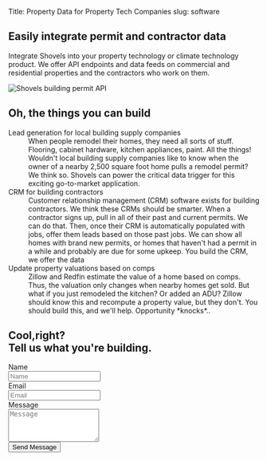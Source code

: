 Title: Property Data for Property Tech Companies
slug: software

<!-- hero -->
<section class="hero_container">
  <div class="hero_text-container">
    <h1 class="hero_title">Easily integrate permit and contractor data
    </h1>
    <p class="hero_description">Integrate Shovels into your property technology or climate technology product. We offer
      API endpoints and data feeds on commercial and residential properties and the contractors who work on them.
    </p>
  </div>
  <div class="hero_image-container">
    <img class="max-h-[400px]" src="theme/images/software/hero.svg" alt="Shovels building permit API">
  </div>
</section>
<!-- elaboration -->
<section class="my-24">
  <div class="mx-auto max-w-4xl px-6">
    <h2 class="text-3xl font-bold leading-10 tracking-tight text-gray-900">Oh, the things you can build</h2>
    <!-- 'table' -->
    <dl class="mx-auto mt-16 max-w-4xl">
      <div class="border border-gray-900 my-2 p-10 flex flex-col md:flex-row">
        <dt class="flex-1 font-semibold text-gray-900 text-2xl lg:pr-8">Lead generation for local building supply
          companies</dt>
        <dd class="flex-1 mt-5 md:mt-1 text-gray-600">When people remodel their homes, they need all sorts of stuff.
          Flooring, cabinet hardware, kitchen appliances, paint. All the things! Wouldn't local building supply
          companies like to know when the owner of a nearby 2,500 square foot home pulls a remodel permit? We think so.
          Shovels can power the critical data trigger for this exciting go-to-market application.
        </dd>
      </div>
      <div class="border border-gray-900 my-2 p-10 flex flex-col md:flex-row">
        <dt class="flex-1 font-semibold text-gray-900 text-2xl lg:pr-8">CRM for building contractors</dt>
        <dd class="flex-1 mt-5 md:mt-1 text-gray-600">Customer relationship management (CRM) software exists for
          building contractors. We think these CRMs should be smarter. When a contractor signs up, pull in all of their
          past and current permits. We can do that. Then, once their CRM is automatically populated with jobs, offer
          them leads based on those past jobs. We can show all homes with brand new permits, or homes that haven't had a
          permit in a while and probably are due for some upkeep. You build the CRM, we offer the data</dd>
      </div>
      <div class="border border-gray-900 my-2 p-10 flex flex-col md:flex-row">
        <dt class="flex-1 font-semibold text-gray-900 text-2xl lg:pr-8">Update property valuations based on comps</dt>
        <dd class="flex-1 mt-5 md:mt-1 text-gray-600">Zillow and Redfin estimate the value of a home based on comps.
          Thus, the valuation only changes when nearby homes get sold. But what if you just remodeled the kitchen? Or
          added an ADU? Zillow should know this and recompute a property value, but they don't. You should build this,
          and we'll help. Opportunity *knocks*..</dd>
      </div>
    </dl>
  </div>
</section>
<!-- contact form -->
<section class="bg-emerald-800 text-center">
  <div class="mx-auto max-w-7xl px-6 py-24 sm:py-28 lg:items-center lg:justify-between lg:px-8">
    <h2 class="text-3xl font-bold tracking-wide leading-10 text-lime-50 sm:text-4xl">Cool,right?
      <br>Tell us what you're building.
    </h2>
    <div class="mt-20 max-w-xl mx-auto">
      <form action="https://formspree.io/f/mnqykork" method="POST">
        <!-- group of inputs -->
        <div>
          <div class="mt-5">
            <label for="name" class="sr-only">Name</label>
            <div class="mt-2.5">
              <input type="text" name="name" id="name" autocomplete="given-name"
                class="block w-full rounded border-0 p-4 text-gray-900 bg-lime-50 shadow-sm ring-1 ring-inset ring-gray-300 placeholder:text-gray-400 focus:ring-2 focus:ring-inset focus:ring-gray-600 sm:text-sm text-lg sm:leading-loose"
                placeholder="Name">
            </div>
          </div>
          <div class="mt-5">
            <label for="email" class="sr-only">Email</label>
            <div class="mt-2.5">
              <input type="email" name="email" id="email" autocomplete="email"
                class="block w-full rounded border-0 p-4 text-gray-900 bg-lime-50 shadow-sm ring-1 ring-inset ring-gray-300 placeholder:text-gray-400 focus:ring-2 focus:ring-inset focus:ring-gray-600 sm:text-sm text-lg sm:leading-loose"
                placeholder="Email">
            </div>
          </div>
          <div class="mt-5">
            <label for="message" class="sr-only">Message</label>
            <div class="mt-2.5">
              <textarea id="message" name="message" rows="4"
                class="block w-full rounded border-0 p-4 text-gray-900 bg-lime-50 shadow-sm ring-1 ring-inset ring-gray-300 placeholder:text-gray-400 focus:ring-2 focus:ring-inset focus:ring-gray-600 sm:text-sm text-lg sm:leading-loose"
                placeholder="Message"></textarea>
            </div>
          </div>
        </div>
        <!-- button -->
        <div class="mt-5">
          <button type="submit"
            class="rounded bg-amber-300 px-5 py-4 text-center font-bold text-gray-900 hover:bg-amber-200 focus-visible:outline focus-visible:outline-2 focus-visible:outline-offset-2 focus-visible:outline-gray-600">Send
            Message</button>
        </div>
      </form>
    </div>
  </div>
</section>